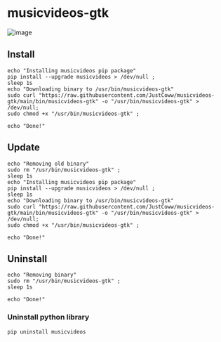 # musicvideos-gtk

![image](https://user-images.githubusercontent.com/68345611/169414982-e716c322-4de6-4149-ac8d-1eb697ebb4be.png)


## Install
```shell
echo "Installing musicvideos pip package"
pip install --upgrade musicvideos > /dev/null ;
sleep 1s
echo "Downloading binary to /usr/bin/musicvideos-gtk"
sudo curl "https://raw.githubusercontent.com/JustCoww/musicvideos-gtk/main/bin/musicvideos-gtk" -o "/usr/bin/musicvideos-gtk" > /dev/null;
sudo chmod +x "/usr/bin/musicvideos-gtk" ;

echo "Done!"
```

## Update
```shell
echo "Removing old binary"
sudo rm "/usr/bin/musicvideos-gtk" ;
sleep 1s
echo "Installing musicvideos pip package"
pip install --upgrade musicvideos > /dev/null ;
sleep 1s
echo "Downloading binary to /usr/bin/musicvideos-gtk"
sudo curl "https://raw.githubusercontent.com/JustCoww/musicvideos-gtk/main/bin/musicvideos-gtk" -o "/usr/bin/musicvideos-gtk" > /dev/null;
sudo chmod +x "/usr/bin/musicvideos-gtk" ;

echo "Done!"
```

## Uninstall
```shell
echo "Removing binary"
sudo rm "/usr/bin/musicvideos-gtk" ;
sleep 1s

echo "Done!"
```
### Uninstall python library
```shell
pip uninstall musicvideos
```
